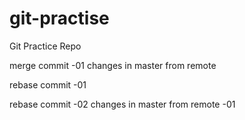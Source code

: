 # git-practise
Git Practice Repo


merge commit -01
changes in master from remote

rebase commit -01

rebase commit -02 
changes in master from remote -01
